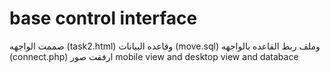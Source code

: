 # base control interface 
صممت الواجهه (task2.html) 
وقاعده البيانات  (move.sql)
وملف ربط القاعده بالواجهه (connect.php)
 ارفقت صور mobile view and desktop view and databace
